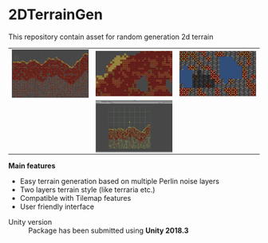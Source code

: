 # 2DTerrainGen
<p>This repository contain asset for random generation 2d terrain</p>
<table style="width: 100%;">
	<tbody>
		<tr>
			<td> <img src="images/0.png" align="left" width="250"> </td>
			<td> <img src="images/1.png" align="left" width="250"> </td>
			<td> <img src="images/2.png" align="left" width="250"> </td>
		</tr>
		<tr>
			<td> </td>
			<td> <img src="images/3.png" align="left" width="250"> </td>
			<td> </td>
		</tr>
	</tbody>
</table>

<b>Main features</b> 
<ul>
  <li>Easy terrain generation based on multiple Perlin noise layers</li>
  <li>Two layers terrain style (like terraria etc.)</li>
  <li>Compatible with Tilemap features</li>
  <li>User friendly interface</li>	
</ul> 

<dl>
  <dt>Unity version</dt>
  <dd>Package has been submitted using <b>Unity 2018.3</b></dd>
</dl>
